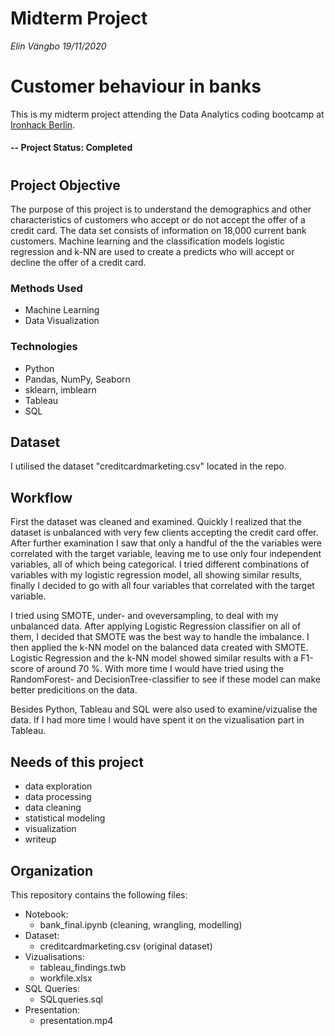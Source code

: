 # Midterm Project 
*Elin Vängbo* 
*19/11/2020* 

# Customer behaviour in banks
This is my midterm project attending the Data Analytics coding bootcamp at [Ironhack Berlin](https://www.ironhack.com/en/berlin).

#### -- Project Status: Completed

#

## Project Objective
The purpose of this project is to understand the demographics and other characteristics of customers who accept or do not accept the offer of a credit card. The data set consists of information on 18,000 current bank customers. Machine learning and the classification models logistic regression and k-NN are used to create a predicts who will accept or decline the offer of a credit card.

### Methods Used
* Machine Learning
* Data Visualization

### Technologies
* Python
* Pandas, NumPy, Seaborn
* sklearn, imblearn
* Tableau
* SQL

## Dataset 
I utilised the dataset "creditcardmarketing.csv" located in the repo. 

## Workflow
First the dataset was cleaned and examined. Quickly I realized that the dataset is unbalanced with very few clients accepting the credit card offer. After further examination I saw that only a handful of the the variables were correlated with the target variable, leaving me to use only four independent variables, all of which being categorical. I tried different combinations of variables with my logistic regression model, all showing similar results, finally I decided to go with all four variables that correlated with the target variable. 

I tried using SMOTE, under- and oveversampling, to deal with my unbalanced data. After applying Logistic Regression classifier on all of them, I decided that SMOTE was the best way to handle the imbalance. I then applied the k-NN model on the balanced data created with SMOTE. Logistic Regression and the k-NN model showed similar results with a F1-score of around 70 %. With more time I would have tried using the RandomForest- and DecisionTree-classifier to see if these model can make better predicitions on the data. 

Besides Python, Tableau and SQL were also used to examine/vizualise the data. If I had more time I would have spent it on the vizualisation part in Tableau. 

## Needs of this project
- data exploration
- data processing
- data cleaning
- statistical modeling
- visualization
- writeup

## Organization
This repository contains the following files:
- Notebook:
    - bank_final.ipynb (cleaning, wrangling, modelling)
- Dataset:
    - creditcardmarketing.csv (original dataset)
- Vizualisations: 
    - tableau_findings.twb
    - workfile.xlsx
- SQL Queries:
    - SQLqueries.sql
- Presentation: 
    - presentation.mp4

